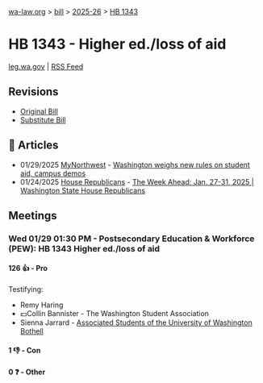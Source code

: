 [wa-law.org](/) > [bill](/bill/) > [2025-26](/bill/2025-26/) > [HB 1343](/bill/2025-26/hb/1343/)

# HB 1343 - Higher ed./loss of aid
[leg.wa.gov](https://app.leg.wa.gov/billsummary?BillNumber=1343&Year=2025&Initiative=false) | [RSS Feed](./rss.xml)

## Revisions
* [Original Bill](1/)
* [Substitute Bill](S/)

## 📰 Articles
* 01/29/2025 [MyNorthwest](/org/mynorthwest/) - [Washington weighs new rules on student aid, campus demos](https://mynorthwest.com/mynorthwest-politics/washington-demos/4036272#:~:text=House%20Bill%20(HB)%201343)
* 01/24/2025 [House Republicans](/org/house_republicans/) - [The Week Ahead: Jan. 27-31, 2025 | Washington State House Republicans](https://houserepublicans.wa.gov/week/the-week-ahead-jan-27-31-2025/#:~:text=HB%201343)

## Meetings
### Wed 01/29 01:30 PM - Postsecondary Education & Workforce (PEW): HB 1343 Higher ed./loss of aid
#### 126 👍 - Pro
Testifying:
* Remy Haring
* 💵Collin Bannister - The Washington Student Association
* Sienna Jarrard - [Associated Students of the University of Washington Bothell](/org/associated_students_of_the_university_of_washington_bothell/)

#### 1 👎 - Con

#### 0 ❓ - Other

